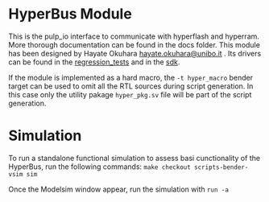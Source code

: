 # HyperBus Module

This is the pulp_io interface to communicate with hyperflash and hyperram. 
More thorough documentation can be found in the docs folder. This module has been designed by Hayate Okuhara <hayate.okuhara@unibo.it> . 
Its drivers can be found in the [regression_tests](https://github.com/pulp-platform/regression_tests/blob/master/peripherals/hyperbus/hyperbus_test.h) and in the [sdk](https://github.com/pulp-platform/pulp-sdk/blob/sup_fpga/rtos/pulpos/pulp/drivers/hyperbus/hyperbus-v3.c).

If the module is implemented as a hard macro, the `-t hyper_macro` bender target can be used to omit all the RTL sources during script generation. In this case only the utility pakage `hyper_pkg.sv` file will be part of the script generation.

# Simulation
To run a standalone functional simulation to assess basi cunctionality of the HyperBus, run the following commands:
`make checkout scripts-bender-vsim sim`

Once the Modelsim window appear, run the simulation with `run -a`



